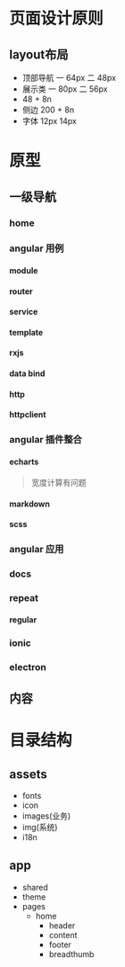 # 页面设计原则

## layout布局

- 顶部导航 一 64px 二 48px
- 展示类 一 80px 二 56px
- 48 + 8n
- 侧边 200 + 8n
- 字体 12px 14px

# 原型

## 一级导航

### home

### angular 用例

#### module
#### router
#### service
#### template
#### rxjs
#### data bind
#### http
#### httpclient

### angular 插件整合

#### echarts
> 宽度计算有问题
#### markdown
#### scss

### angular 应用

### docs

### repeat
#### regular

### ionic
### electron
## 内容

# 目录结构

## assets
- fonts
- icon
- images(业务)
- img(系统)
- i18n
## app
- shared
- theme
- pages
    - home
        - header
        - content
        - footer
        - breadthumb